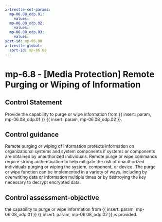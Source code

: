 ```yaml
---
x-trestle-set-params:
  mp-06.08_odp.01:
    values:
  mp-06.08_odp.02:
    values:
  mp-06.08_odp.03:
    values:
sort-id: mp-06.08
x-trestle-global:
  sort-id: mp-06.08
---
```


# mp-6.8 - \[Media Protection\] Remote Purging or Wiping of Information

## Control Statement

Provide the capability to purge or wipe information from {{ insert: param, mp-06.08_odp.01 }} {{ insert: param, mp-06.08_odp.02 }}.

## Control guidance

Remote purging or wiping of information protects information on organizational systems and system components if systems or components are obtained by unauthorized individuals. Remote purge or wipe commands require strong authentication to help mitigate the risk of unauthorized individuals purging or wiping the system, component, or device. The purge or wipe function can be implemented in a variety of ways, including by overwriting data or information multiple times or by destroying the key necessary to decrypt encrypted data.

## Control assessment-objective

the capability to purge or wipe information from {{ insert: param, mp-06.08_odp.01 }} {{ insert: param, mp-06.08_odp.02 }} is provided.
